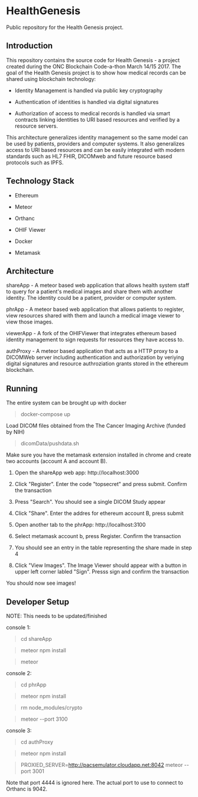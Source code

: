 # HealthGenesis
Public repository for the Health Genesis project.

Introduction
------------

This repository contains the source code for Health Genesis - a project created
during the ONC Blockchain Code-a-thon March 14/15 2017.  The goal of the Health
Genesis project is to show how medical records can be shared using blockchain
technology:

* Identity Management is handled via public key cryptography

* Authentication of identities is handled via digital signatures

* Authorization of access to medical records is handled via smart contracts linking
  identities to URI based resources and verified by a resource servers.

This architecture generalizes identity management so the same model can be used
by patients, providers and computer systems.  It also generalizes access to
URI based resources and can be easily integrated with modern standards such as
HL7 FHIR, DICOMweb and future resource based protocols such as IPFS.  

Technology Stack
----------------

* Ethereum

* Meteor

* Orthanc

* OHIF Viewer

* Docker

* Metamask

Architecture
------------

shareApp - A meteor based web application that allows health system staff to query
           for a patient's medical images and share them with another identity.
           The identity could be a patient, provider or computer system.

phrApp - A meteor based web application that allows patients to register, view
         resources shared with them and launch a medical image viewer to view
         those images.

viewerApp - A fork of the OHIFViewer that integrates ethereum based identity
            management to sign requests for resources they have access to.


authProxy - A meteor based application that acts as a HTTP proxy to a DICOMWeb
            server including authentication and authorization by veriying
            digital signatures and resource authroziation grants stored
            in the ethereum blockchain.

Running
-------

The entire system can be brought up with docker

> docker-compose up

Load DICOM files obtained from the The Cancer Imaging Archive (funded by NIH)

> dicomData/pushdata.sh

Make sure you have the metamask extension installed in chrome and create
two accounts (account A and account B).

1) Open the shareApp web app: http://localhost:3000

2) Click "Register".  Enter the code "topsecret" and press submit.  Confirm the transaction

3) Press "Search". You should see a single DICOM Study appear

4) Click "Share".  Enter the addres for ethereum account B, press submit

5) Open another tab to the phrApp: http://localhost:3100

6) Select metamask account b, press Register.  Confirm the transaction

7) You should see an entry in the table representing the share made in step 4

8) Click "View Images".  The Image Viewer should appear with a button in upper
   left corner labled "Sign".  Presss sign and confirm the transaction

You should now see images!

Developer Setup
---------------

NOTE: This needs to be updated/finished

console 1:

> cd shareApp

> meteor npm install

> meteor

console 2:

> cd phrApp

> meteor npm install

> rm node_modules/crypto

> meteor --port 3100

console 3:

> cd authProxy

> meteor npm install

> PROXIED_SERVER=http://pacsemulator.cloudapp.net:8042 meteor --port 3001

Note that port 4444 is ignored here. The actual port to use to connect to Orthanc is 9042.
